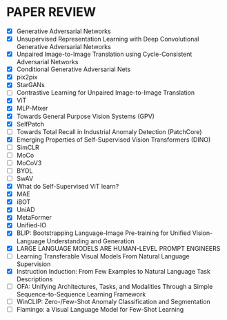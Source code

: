 # PAPER REVIEW

- [X] Generative Adversarial Networks
- [X] Unsupervised Representation Learning with Deep Convolutional Generative Adversarial Networks
- [X] Unpaired Image-to-Image Translation using Cycle-Consistent Adversarial Networks
- [X] Conditional Generative Adversarial Nets
- [X] pix2pix
- [X] StarGANs
- [ ] Contrastive Learning for Unpaired Image-to-Image Translation
- [X] ViT
- [X] MLP-Mixer
- [X] Towards General Purpose Vision Systems (GPV)
- [X] SelfPatch
- [ ] Towards Total Recall in Industrial Anomaly Detection (PatchCore)
- [X] Emerging Properties of Self-Supervised Vision Transformers (DINO)
- [ ] SimCLR
- [ ] MoCo
- [ ] MoCoV3
- [ ] BYOL
- [ ] SwAV
- [X] What do Self-Supervised ViT learn?
- [X] MAE
- [X] iBOT
- [X] UniAD
- [X] MetaFormer
- [X] Unified-IO
- [X] BLIP: Bootstrapping Language-Image Pre-training for Unified Vision-Language Understanding and Generation
- [X] LARGE LANGUAGE MODELS ARE HUMAN-LEVEL PROMPT ENGINEERS
- [ ] Learning Transferable Visual Models From Natural Language Supervision
- [X] Instruction Induction: From Few Examples to Natural Language Task Descriptions
- [ ] OFA: Unifying Architectures, Tasks, and Modalities Through a Simple Sequence-to-Sequence Learning Framework
- [ ] WinCLIP: Zero-/Few-Shot Anomaly Classification and Segmentation
- [ ] Flamingo: a Visual Language Model for Few-Shot Learning
